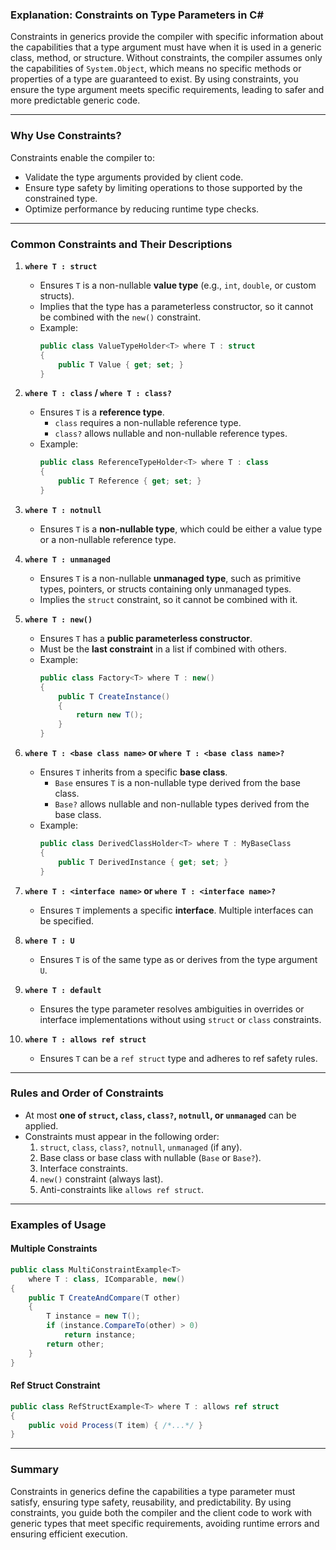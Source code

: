 ### Explanation: Constraints on Type Parameters in C#

Constraints in generics provide the compiler with specific information about the capabilities that a type argument must have when it is used in a generic class, method, or structure. Without constraints, the compiler assumes only the capabilities of `System.Object`, which means no specific methods or properties of a type are guaranteed to exist. By using constraints, you ensure the type argument meets specific requirements, leading to safer and more predictable generic code.

---

### Why Use Constraints?

Constraints enable the compiler to:
- Validate the type arguments provided by client code.
- Ensure type safety by limiting operations to those supported by the constrained type.
- Optimize performance by reducing runtime type checks.

---

### Common Constraints and Their Descriptions

1. **`where T : struct`**  
   - Ensures `T` is a non-nullable **value type** (e.g., `int`, `double`, or custom structs).
   - Implies that the type has a parameterless constructor, so it cannot be combined with the `new()` constraint.
   - Example:
     ```csharp
     public class ValueTypeHolder<T> where T : struct
     {
         public T Value { get; set; }
     }
     ```

2. **`where T : class` / `where T : class?`**  
   - Ensures `T` is a **reference type**.  
     - `class` requires a non-nullable reference type.
     - `class?` allows nullable and non-nullable reference types.
   - Example:
     ```csharp
     public class ReferenceTypeHolder<T> where T : class
     {
         public T Reference { get; set; }
     }
     ```

3. **`where T : notnull`**  
   - Ensures `T` is a **non-nullable type**, which could be either a value type or a non-nullable reference type.

4. **`where T : unmanaged`**  
   - Ensures `T` is a non-nullable **unmanaged type**, such as primitive types, pointers, or structs containing only unmanaged types.
   - Implies the `struct` constraint, so it cannot be combined with it.

5. **`where T : new()`**  
   - Ensures `T` has a **public parameterless constructor**.
   - Must be the **last constraint** in a list if combined with others.
   - Example:
     ```csharp
     public class Factory<T> where T : new()
     {
         public T CreateInstance()
         {
             return new T();
         }
     }
     ```

6. **`where T : <base class name>` or `where T : <base class name>?`**  
   - Ensures `T` inherits from a specific **base class**.  
     - `Base` ensures `T` is a non-nullable type derived from the base class.
     - `Base?` allows nullable and non-nullable types derived from the base class.
   - Example:
     ```csharp
     public class DerivedClassHolder<T> where T : MyBaseClass
     {
         public T DerivedInstance { get; set; }
     }
     ```

7. **`where T : <interface name>` or `where T : <interface name>?`**  
   - Ensures `T` implements a specific **interface**. Multiple interfaces can be specified.

8. **`where T : U`**  
   - Ensures `T` is of the same type as or derives from the type argument `U`.

9. **`where T : default`**  
   - Ensures the type parameter resolves ambiguities in overrides or interface implementations without using `struct` or `class` constraints.

10. **`where T : allows ref struct`**  
    - Ensures `T` can be a `ref struct` type and adheres to ref safety rules.

---

### Rules and Order of Constraints

- At most **one of `struct`, `class`, `class?`, `notnull`, or `unmanaged`** can be applied.
- Constraints must appear in the following order:
  1. `struct`, `class`, `class?`, `notnull`, `unmanaged` (if any).
  2. Base class or base class with nullable (`Base` or `Base?`).
  3. Interface constraints.
  4. `new()` constraint (always last).
  5. Anti-constraints like `allows ref struct`.

---

### Examples of Usage

#### Multiple Constraints
```csharp
public class MultiConstraintExample<T>
    where T : class, IComparable, new()
{
    public T CreateAndCompare(T other)
    {
        T instance = new T();
        if (instance.CompareTo(other) > 0)
            return instance;
        return other;
    }
}
```

#### Ref Struct Constraint
```csharp
public class RefStructExample<T> where T : allows ref struct
{
    public void Process(T item) { /*...*/ }
}
```

---

### Summary
Constraints in generics define the capabilities a type parameter must satisfy, ensuring type safety, reusability, and predictability. By using constraints, you guide both the compiler and the client code to work with generic types that meet specific requirements, avoiding runtime errors and ensuring efficient execution.